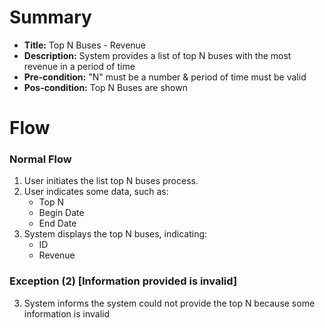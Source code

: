 # Summary

- **Title:** Top N Buses - Revenue
- **Description:** System provides a list of top N buses with the most revenue in a period of time
- **Pre-condition:** "N" must be a number & period of time must be valid
- **Pos-condition:** Top N Buses are shown

# Flow

### Normal Flow

1. User initiates the list top N buses process.
2. User indicates some data, such as:
    - Top N
    - Begin Date
    - End Date
3. System displays the top N buses, indicating:
    - ID
    - Revenue

### Exception (2) [Information provided is invalid]

3. System informs the system could not provide the top N because some information is invalid

